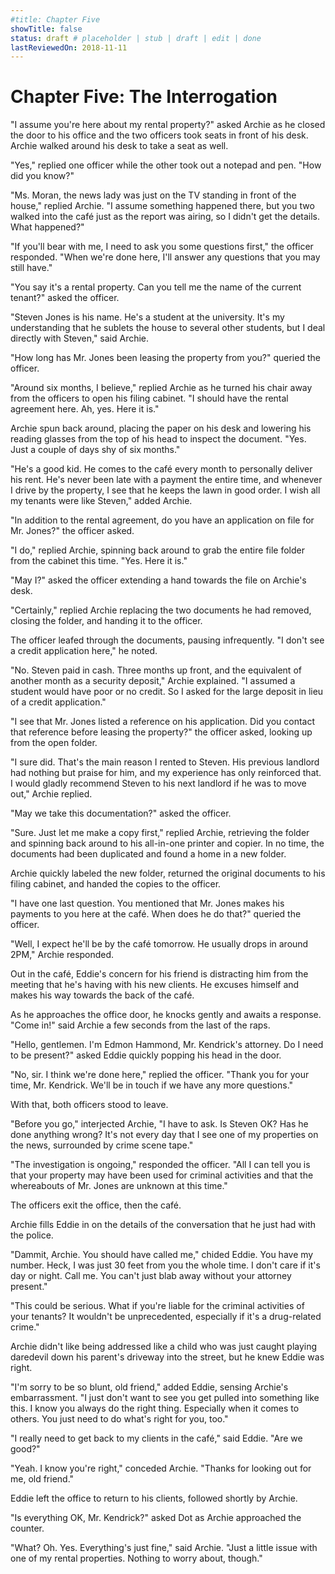 ```yaml
---
#title: Chapter Five
showTitle: false
status: draft # placeholder | stub | draft | edit | done
lastReviewedOn: 2018-11-11
---
```


# Chapter Five: The Interrogation

"I assume you're here about my rental property?" asked Archie as he closed the door to his office and the two officers took seats in front of his desk. Archie walked around his desk to take a seat as well.

"Yes," replied one officer while the other took out a notepad and pen. "How did you know?"

"Ms. Moran, the news lady was just on the TV standing in front of the house," replied Archie. "I assume something happened there, but you two walked into the café just as the report was airing, so I didn't get the details. What happened?"

"If you'll bear with me, I need to ask you some questions first," the officer responded. "When we're done here, I'll answer any questions that you may still have."

"You say it's a rental property. Can you tell me the name of the current tenant?" asked the officer.

"Steven Jones is his name. He's a student at the university. It's my understanding that he sublets the house to several other students, but I deal directly with Steven," said Archie.

"How long has Mr. Jones been leasing the property from you?" queried the officer.

"Around six months, I believe," replied Archie as he turned his chair away from the officers to open his filing cabinet. "I should have the rental agreement here. Ah, yes. Here it is."

Archie spun back around, placing the paper on his desk and lowering his reading glasses from the top of his head to inspect the document. "Yes. Just a couple of days shy of six months."

"He's a good kid. He comes to the café every month to personally deliver his rent. He's never been late with a payment the entire time, and whenever I drive by the property, I see that he keeps the lawn in good order. I wish all my tenants were like Steven," added Archie.

"In addition to the rental agreement, do you have an application on file for Mr. Jones?" the officer asked.

"I do," replied Archie, spinning back around to grab the entire file folder from the cabinet this time. "Yes. Here it is."

"May I?" asked the officer extending a hand towards the file on Archie's desk.

"Certainly," replied Archie replacing the two documents he had removed, closing the folder, and handing it to the officer.

The officer leafed through the documents, pausing infrequently. "I don't see a credit application here," he noted.

"No. Steven paid in cash. Three months up front, and the equivalent of another month as a security deposit," Archie explained. "I assumed a student would have poor or no credit. So I asked for the large deposit in lieu of a credit application."

"I see that Mr. Jones listed a reference on his application. Did you contact that reference before leasing the property?" the officer asked, looking up from the open folder.

"I sure did. That's the main reason I rented to Steven. His previous landlord had nothing but praise for him, and my experience has only reinforced that. I would gladly recommend Steven to his next landlord if he was to move out," Archie replied.

"May we take this documentation?" asked the officer.

"Sure. Just let me make a copy first," replied Archie, retrieving the folder and spinning back around to his all-in-one printer and copier. In no time, the documents had been duplicated and found a home in a new folder. 

Archie quickly labeled the new folder, returned the original documents to his filing cabinet, and handed the copies to the officer.

"I have one last question. You mentioned that Mr. Jones makes his payments to you here at the café. When does he do that?" queried the officer.

"Well, I expect he'll be by the café tomorrow. He usually drops in around 2PM," Archie responded.

Out in the café, Eddie's concern for his friend is distracting him from the meeting that he's having with his new clients. He excuses himself and makes his way towards the back of the café.

As he approaches the office door, he knocks gently and awaits a response. "Come in!" said Archie a few seconds from the last of the raps.

"Hello, gentlemen. I'm Edmon Hammond, Mr. Kendrick's attorney. Do I need to be present?" asked Eddie quickly popping his head in the door.

"No, sir. I think we're done here," replied the officer. "Thank you for your time, Mr. Kendrick. We'll be in touch if we have any more questions."

With that, both officers stood to leave.

"Before you go," interjected Archie, "I have to ask. Is Steven OK? Has he done anything wrong? It's not every day that I see one of my properties on the news, surrounded by crime scene tape."

"The investigation is ongoing," responded the officer. "All I can tell you is that your property may have been used for criminal activities and that the whereabouts of Mr. Jones are unknown at this time."

The officers exit the office, then the café.

Archie fills Eddie in on the details of the conversation that he just had with the police.

"Dammit, Archie. You should have called me," chided Eddie.  You have my number. Heck, I was just 30 feet from you the whole time. I don't care if it's day or night. Call me. You can't just blab away without your attorney present." 

"This could be serious. What if you're liable for the criminal activities of your tenants? It wouldn't be unprecedented, especially if it's a drug-related crime."

Archie didn't like being addressed like a child who was just caught playing daredevil down his parent's driveway into the street, but he knew Eddie was right.

"I'm sorry to be so blunt, old friend," added Eddie, sensing Archie's embarrassment. "I just don't want to see you get pulled into something like this. I know you always do the right thing. Especially when it comes to others. You just need to do what's right for you, too."

"I really need to get back to my clients in the café," said Eddie. "Are we good?"

"Yeah. I know you're right," conceded Archie. "Thanks for looking out for me, old friend."

Eddie left the office to return to his clients, followed shortly by Archie.

"Is everything OK, Mr. Kendrick?" asked Dot as Archie approached the counter.

"What? Oh. Yes. Everything's just fine," said Archie. "Just a little issue with one of my rental properties. Nothing to worry about, though."

